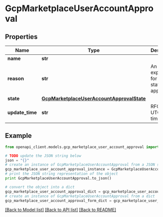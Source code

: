 # GcpMarketplaceUserAccountApproval


## Properties
Name | Type | Description | Notes
------------ | ------------- | ------------- | -------------
**name** | **str** |  | [optional] 
**reason** | **str** | An explanation for the state of the approval. | [optional] 
**state** | [**GcpMarketplaceUserAccountApprovalState**](GcpMarketplaceUserAccountApprovalState.md) |  | [optional] 
**update_time** | **str** | RFC3339 UTC timestamp | [optional] 

## Example

```python
from openapi_client.models.gcp_marketplace_user_account_approval import GcpMarketplaceUserAccountApproval

# TODO update the JSON string below
json = "{}"
# create an instance of GcpMarketplaceUserAccountApproval from a JSON string
gcp_marketplace_user_account_approval_instance = GcpMarketplaceUserAccountApproval.from_json(json)
# print the JSON string representation of the object
print GcpMarketplaceUserAccountApproval.to_json()

# convert the object into a dict
gcp_marketplace_user_account_approval_dict = gcp_marketplace_user_account_approval_instance.to_dict()
# create an instance of GcpMarketplaceUserAccountApproval from a dict
gcp_marketplace_user_account_approval_form_dict = gcp_marketplace_user_account_approval.from_dict(gcp_marketplace_user_account_approval_dict)
```
[[Back to Model list]](../README.md#documentation-for-models) [[Back to API list]](../README.md#documentation-for-api-endpoints) [[Back to README]](../README.md)


